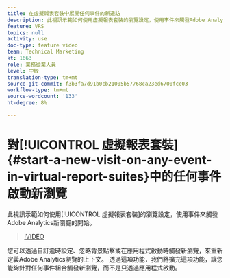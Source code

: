 ```yaml
---
title: 在虛擬報表套裝中展開任何事件的新造訪
description: 此視訊示範如何使用虛擬報表套裝的瀏覽設定，使用事件來觸發Adobe Analytics新瀏覽的開始。
feature: VRS
topics: null
activity: use
doc-type: feature video
team: Technical Marketing
kt: 1663
role: 業務從業人員
level: 中級
translation-type: tm+mt
source-git-commit: f3b3fa7d91b0cb21005b57768ca23ed6700fcc03
workflow-type: tm+mt
source-wordcount: '133'
ht-degree: 8%

---
```



# 對[!UICONTROL 虛擬報表套裝] {#start-a-new-visit-on-any-event-in-virtual-report-suites}中的任何事件啟動新瀏覽

此視訊示範如何使用[!UICONTROL 虛擬報表套裝]的瀏覽設定，使用事件來觸發Adobe Analytics新瀏覽的開始。

>[!VIDEO](https://video.tv.adobe.com/v/23129/?quality=12)

您可以透過自訂逾時設定、忽略背景點擊或在應用程式啟動時觸發新瀏覽，來重新定義Adobe Analytics瀏覽的上下文。 透過這項功能，我們將擴充這項功能，讓您能夠針對任何事件組合觸發新瀏覽，而不是只透過應用程式啟動。
